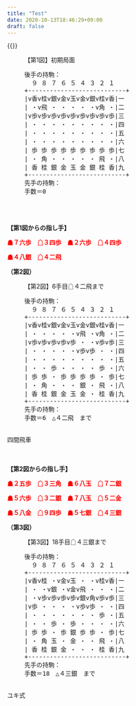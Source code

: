 ```yaml
---
title: "Test"
date: 2020-10-13T18:46:29+09:00
draft: false
---
```

{{<zumen>}}

<figure class="zumen">
<figcaption>【第1図】初期局面</figcaption>
<pre class="shogizumen">
後手の持駒：
  ９ ８ ７ ６ ５ ４ ３ ２ １
+---------------------------+
|v香v桂v銀v金v玉v金v銀v桂v香|一
| ・v飛 ・ ・ ・ ・ ・v角 ・|二
|v歩v歩v歩v歩v歩v歩v歩v歩v歩|三
| ・ ・ ・ ・ ・ ・ ・ ・ ・|四
| ・ ・ ・ ・ ・ ・ ・ ・ ・|五
| ・ ・ ・ ・ ・ ・ ・ ・ ・|六
| 歩 歩 歩 歩 歩 歩 歩 歩 歩|七
| ・ 角 ・ ・ ・ ・ ・ 飛 ・|八
| 香 桂 銀 金 玉 金 銀 桂 香|九
+---------------------------+
先手の持駒：
手数＝0　
</pre>
</figure><br>
<br><br>
 <b>【第1図からの指し手】</b>

<span style ="color: red"><b>☗７六歩　☖３四歩　☗２六歩　☖４四歩</b></span>

<span style ="color: red"><b>☗４八銀　☖４二飛</b></span>

<b>（第2図）</b>
<figure class="zumen">
<figcaption>【第2図】6手目☖４二飛まで</figcaption>
<pre class="shogizumen">
後手の持駒：
  ９ ８ ７ ６ ５ ４ ３ ２ １
+---------------------------+
|v香v桂v銀v金v玉v金v銀v桂v香|一
| ・ ・ ・ ・ ・v飛 ・v角 ・|二
|v歩v歩v歩v歩v歩 ・ ・v歩v歩|三
| ・ ・ ・ ・ ・v歩v歩 ・ ・|四
| ・ ・ ・ ・ ・ ・ ・ ・ ・|五
| ・ ・ 歩 ・ ・ ・ ・ 歩 ・|六
| 歩 歩 ・ 歩 歩 歩 歩 ・ 歩|七
| ・ 角 ・ ・ ・ 銀 ・ 飛 ・|八
| 香 桂 銀 金 玉 金 ・ 桂 香|九
+---------------------------+
先手の持駒：
手数＝6　△４二飛　まで
</pre>
</figure><br>
四間飛車

<br><br>
 <b>【第2図からの指し手】</b>

<span style ="color: red"><b>☗２五歩　☖３三角　☗６八玉　☖７二銀</b></span>

<span style ="color: red"><b>☗５六歩　☖３二銀　☗７八玉　☖５二金</b></span>

<span style ="color: red"><b>☗５八金　☖９四歩　☗５七銀　☖４三銀</b></span>

<b>（第3図）</b>
<figure class="zumen">
<figcaption>【第3図】18手目☖４三銀まで</figcaption>
<pre class="shogizumen">
後手の持駒：
  ９ ８ ７ ６ ５ ４ ３ ２ １
+---------------------------+
|v香v桂 ・v金v玉 ・ ・v桂v香|一
| ・ ・v銀 ・v金v飛 ・ ・ ・|二
| ・v歩v歩v歩v歩v銀v角v歩v歩|三
|v歩 ・ ・ ・ ・v歩v歩 ・ ・|四
| ・ ・ ・ ・ ・ ・ ・ 歩 ・|五
| ・ ・ 歩 ・ 歩 ・ ・ ・ ・|六
| 歩 歩 ・ 歩 銀 歩 歩 ・ 歩|七
| ・ 角 玉 ・ 金 ・ ・ 飛 ・|八
| 香 桂 銀 金 ・ ・ ・ 桂 香|九
+---------------------------+
先手の持駒：
手数＝18　△４三銀　まで
</pre>
</figure><br>
ユキ式
